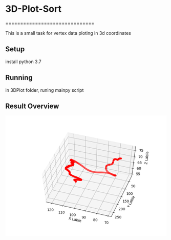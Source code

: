 # 3D-Plot-Sort
==============================

This is a small task for vertex data ploting in 3d coordinates

Setup
--------------------------------
install python 3.7

Running 
---------------------------------
in 3DPlot folder, runing mainpy script

Result Overview
-------------------------------------
![ScreenShot](https://github.com/pangyi812/3D-Plot-Sort/blob/master/pcs/Figure_1.png)

